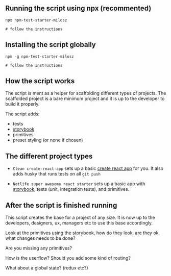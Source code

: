 
<!-- IMAGE/GIF -->

## Running the script using npx (recommented)
```
npx npm-test-starter-milosz

# follow the instructions
```

## Installing the script globally
```
npm -g npm-test-starter-milosz

# follow the instructions
```

## How the script works
The script is ment as a helper for scaffolding different types of projects. The scaffolded project is a bare minimum project and it is up to the developer to build it properly.

The script adds:
- tests
- [storybook](https://storybook.js.org/)
- primitives
- preset styling (or none if chosen)


## The different project types
- `Clean create-react-app` sets up a basic [create react app](https://github.com/facebook/create-react-app) for you. It also adds husky that runs tests on all `git push`

- `Netlife super awesome react starter` sets up a basic app with [storybook](https://storybook.js.org/), tests (unit, integration tests), and primitives.


## After the script is finished running
This script creates the base for a project of any size. It is now up to the developers, designers, ux, managers etc to use this base accordingly.

Look at the primitives using the storybook, how do they look, are they ok, what changes needs to be done?

Are you missing any primitives?

How is the userflow? Should you add some kind of routing?

What about a global state? (redux etc?)